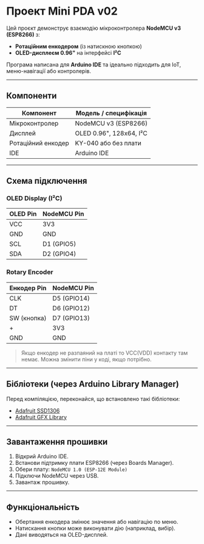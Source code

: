 # Проект Mini PDA v02

Цей проєкт демонструє взаємодію мікроконтролера **NodeMCU v3 (ESP8266)** з:
- **Ротаційним енкодером** (із натискною кнопкою)
- **OLED-дисплеєм 0.96"** на інтерфейсі **I²C**

Програма написана для **Arduino IDE** та ідеально підходить для IoT, меню-навігації або контролерів.

---

## Компоненти

| Компонент                    | Модель / специфікація       |
|------------------------------|-----------------------------|
| Мікроконтролер               | NodeMCU v3 (ESP8266)        |
| Дисплей                      | OLED 0.96", 128x64, I²C     |
| Ротаційний енкодер           | KY-040 або без плати        |
| IDE                          | Arduino IDE                 |

---

## Схема підключення

### OLED Display (I²C)

| OLED Pin | NodeMCU Pin |
|----------|-------------|
| VCC      | 3V3         |
| GND      | GND         |
| SCL      | D1 (GPIO5)  |
| SDA      | D2 (GPIO4)  |

### Rotary Encoder

| Енкодер Pin | NodeMCU Pin |
|-------------|-------------|
| CLK         | D5 (GPIO14) |
| DT          | D6 (GPIO12) |
| SW (кнопка) | D7 (GPIO13) |
| +           | 3V3         |
| GND         | GND         |
> Якщо енкодер не разпаяний на платі то VCC(VDD) контакту там немає.
> Можна змінити піни у коді, якщо потрібно.

---

## Бібліотеки (через Arduino Library Manager)

Перед компіляцією, переконайся, що встановлено такі бібліотеки:

- [Adafruit SSD1306](https://github.com/adafruit/Adafruit_SSD1306)
- [Adafruit GFX Library](https://github.com/adafruit/Adafruit-GFX-Library)

---

## Завантаження прошивки

1. Відкрий Arduino IDE.
2. Встанови підтримку плати ESP8266 (через Boards Manager).
3. Обери плату: `NodeMCU 1.0 (ESP-12E Module)`
4. Підключи NodeMCU через USB.
5. Завантаж прошивку.

---

## Функціональність

- Обертання енкодера змінює значення або навігацію по меню.
- Натискання кнопки може виконувати дію (наприклад, вибір).
- Дані виводяться на OLED-дисплей.

